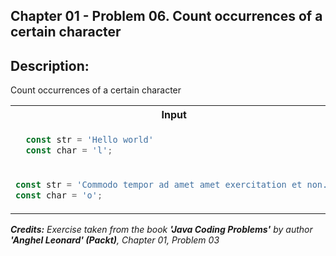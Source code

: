 ## Chapter 01 -  Problem 06. Count occurrences of a certain character

## Description:
Count occurrences of a certain character

<table>
  <tr>
    <th> Input </th> <th> Result </th>
  </tr>
  <tr>
    <td>

```javascript
  const str = 'Hello world'
  const char = 'l';
```
  </td>
<td>

```javascript
3
```
  </td>
  </tr>



<tr>
<td>


```javascript
const str = 'Commodo tempor ad amet amet exercitation et non.'
const char = 'o';
```
</td>
<td>

```javascript
6
```
</td>
</tr>


</table>

_<strong>Credits:</strong> Exercise taken from the book <strong>'Java Coding Problems'</strong> by author <strong>'Anghel Leonard' (Packt)</strong>, Chapter 01, Problem 03_
